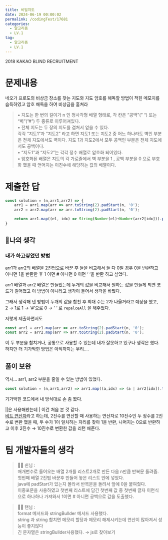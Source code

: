 ```yaml
---
title: 비밀지도
date: 2024-06-19 00:00:02
permalink: /codingTest/17681
categories:
  - 알고리즘
  - LV.1
tag:
  - 알고리즘
  - LV.1
---
```


2018 KAKAO BLIND RECRUITMENT

# 문제내용
네오가 프로도의 비상금 장소를 찾는 지도와 지도 암호를 해독할 방법이 적힌 메모지를 습득하였고 암호 해독을 하여 비상금을 훔쳐라

> • 지도는 한 변의 길이가 n 인 정사각형 배열 형태로, 각 칸은 “공백”(” “) 또는 “벽”(”#”) 두 종류로 이루어져있다.<br/>
• 전체 지도는 두 장의 지도를 겹쳐서 얻을 수 있다.<br/>
각각 “지도1”과 “지도2” 라고 하면 지도1 또는 지도2 중 어느 하나라도 벽인 부분은 전체 지도에서도 벽이다. 지도 1과 지도2에서 모두 공백인 부분은 전체 지도에서도 공백이다.<br/>
• “지도1”과 “지도2”는 각각 정수 배열로 암호화 되어있다.<br/>
• 암호화된 배열은 지도의 각 가로줄에서 벽 부분을 1 , 공백 부분을 0 으로 부호화 했을 때 얻어지는 이진수에 해당하는 값의 배열이다.<br/>

# 제출한 답
```javascript
const solution = (n,arr1,arr2) => {
    arr1 = arr1.map(arr => arr.toString(2).padStart(n, '0');
    arr2 = arr2.map(arr => arr.toString(2).padStart(n, '0');

    return arr1.map((el, idx) => String(Number(el)+Number(arr2[idx])).padStart(n, '0').replaceAll(2, 1).replaceAll(1, '#').replaceAll(0, ' '))
}
```

## 🚩나의 생각
### 내가 하고싶었던 방법
arr1과 arr2의 배열을 2진법으로 바꾼 후 둘을 비교해서 둘 다 0일 경우 0을 반환하고 아니면 1을 반환한 후 1 이면 # 아니면 0 이면 ‘ ‘을 반환 하고 싶었다.

arr1 배열과 arr2 배열은 만들었는데 두개의 값을 비교해서 원하는 값을 만들게 되면 코드가 길어졌고 이 방법이 아니라고 생각이 들어서 생각을 바꿨다.

그래서 생각해 낸 방법이 두개의 값을 합친 후 최대 수는 2가 나올거라고 예상을 했고,<br/>
2 → 1로 1 → ‘#’으로 0 → ‘ ‘ 로 `repalceAll` 을 해주었다.

저렇게 제출하면서도<br/>
```javascript
const arr1 = arr1.map(arr => arr.toString(2).padStart(n, '0');
const arr2 = arr2.map(arr => arr.toString(2).padStart(n, '0');
```
이 두 부분을 합치거나, 공통으로 사용할 수 있는데 내가 잘못하고 있구나 생각은 했다. 하지만 더 기가막힌 방법은 아직까지는 무리….


## 풀이 보완
역시… arr1, arr2 부분을 줄일 수 있는 방법이 있었다.<br/>
```javascript
const solution = (n,arr1,arr2) => arr1.map((a,idx) => (a | arr2[idx]).toString(2).padStart(n,0).replaceAll(0,' ').replaceAll(1,'#'))
```
기가막힌 코드에서 내 방식대로 손 좀 봤다.

||은 사용해봤는데 | 이건 처음 본 것 같다.<br/>
[비트 연산자](https://velog.io/@jiyaho/JS-%EB%B9%84%ED%8A%B8%EC%97%B0%EC%82%B0%EC%9E%90-%EC%A2%85%EB%A5%98-%EC%84%A4%EB%AA%85-%EB%B0%8F-%EC%98%88%EC%A0%9C)라고 하는데, 
2진수를 연산할 때 사용하는 연산자로 10진수인 두 정수를 2진수로 변환 했을 때, 두 수가 1이 일치하는 자리를 찾아 1을 반환, 나머지는 0으로 반환하고 이후 2진수 → 10진수로 변환한 값을 리턴 해준다.

# 팀 개발자들의 생각

> 👩‍💻 쉰님 :<br/>
매개변수로 들어오는 배열 2개를 리스트2개로 만든 다음 n만큼 반복문 돌려줌.<br/>
첫번째 배열 2진법 바꾼후 만들어 놓은 리스트 안에 넣었다.<br/>
java에 padStart가 있는지 몰라서 반복문을 돌려서 앞에 0을 붙여줬다.<br/>
이중포문을 사용하였고 첫번째 리스트에 담긴 첫번째 값 중 첫번째 글자 이런식으로 하나하나 가져와서 1이면 # 아니면 공백으로 값을 도출했다.<br/>

> 👨‍💻 탠님 :<br/>
format 메서드와 stringBullder 메서드 사용했다.<br/>
string 과 string 합치면 메모리 할당과 메모리 해제시키는데 연산이 많아져서 성능이 좋지않다<br/>
긴 문자열은 stringBullder사용했다. → js로 찾아보기